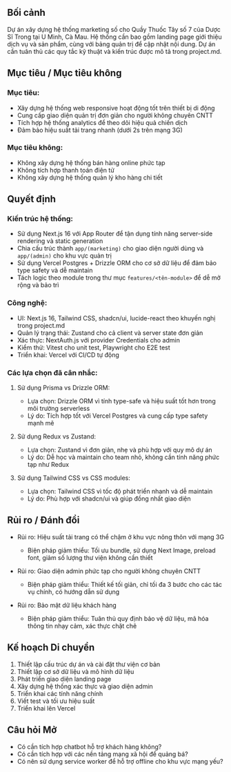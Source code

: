 ## Bối cảnh

Dự án xây dựng hệ thống marketing số cho Quầy Thuốc Tây số 7 của Dược Sĩ Trong tại U Minh, Cà Mau. Hệ thống cần bao gồm landing page giới thiệu dịch vụ và sản phẩm, cùng với bảng quản trị để cập nhật nội dung. Dự án cần tuân thủ các quy tắc kỹ thuật và kiến trúc được mô tả trong project.md.

## Mục tiêu / Mục tiêu không

### Mục tiêu:
- Xây dựng hệ thống web responsive hoạt động tốt trên thiết bị di động
- Cung cấp giao diện quản trị đơn giản cho người không chuyên CNTT
- Tích hợp hệ thống analytics để theo dõi hiệu quả chiến dịch
- Đảm bảo hiệu suất tải trang nhanh (dưới 2s trên mạng 3G)

### Mục tiêu không:
- Không xây dựng hệ thống bán hàng online phức tạp
- Không tích hợp thanh toán điện tử
- Không xây dựng hệ thống quản lý kho hàng chi tiết

## Quyết định

### Kiến trúc hệ thống:
- Sử dụng Next.js 16 với App Router để tận dụng tính năng server-side rendering và static generation
- Chia cấu trúc thành `app/(marketing)` cho giao diện người dùng và `app/(admin)` cho khu vực quản trị
- Sử dụng Vercel Postgres + Drizzle ORM cho cơ sở dữ liệu để đảm bảo type safety và dễ maintain
- Tách logic theo module trong thư mục `features/<tên-module>` để dễ mở rộng và bảo trì

### Công nghệ:
- UI: Next.js 16, Tailwind CSS, shadcn/ui, lucide-react theo khuyến nghị trong project.md
- Quản lý trạng thái: Zustand cho cả client và server state đơn giản
- Xác thực: NextAuth.js với provider Credentials cho admin
- Kiểm thử: Vitest cho unit test, Playwright cho E2E test
- Triển khai: Vercel với CI/CD tự động

### Các lựa chọn đã cân nhắc:
1. Sử dụng Prisma vs Drizzle ORM:
   - Lựa chọn: Drizzle ORM vì tính type-safe và hiệu suất tốt hơn trong môi trường serverless
   - Lý do: Tích hợp tốt với Vercel Postgres và cung cấp type safety mạnh mẽ

2. Sử dụng Redux vs Zustand:
   - Lựa chọn: Zustand vì đơn giản, nhẹ và phù hợp với quy mô dự án
   - Lý do: Dễ học và maintain cho team nhỏ, không cần tính năng phức tạp như Redux

3. Sử dụng Tailwind CSS vs CSS modules:
   - Lựa chọn: Tailwind CSS vì tốc độ phát triển nhanh và dễ maintain
   - Lý do: Phù hợp với shadcn/ui và giúp đồng nhất giao diện

## Rủi ro / Đánh đổi

- Rủi ro: Hiệu suất tải trang có thể chậm ở khu vực nông thôn với mạng 3G
  - Biện pháp giảm thiểu: Tối ưu bundle, sử dụng Next Image, preload font, giảm số lượng thư viện không cần thiết

- Rủi ro: Giao diện admin phức tạp cho người không chuyên CNTT
  - Biện pháp giảm thiểu: Thiết kế tối giản, chỉ tối đa 3 bước cho các tác vụ chính, có hướng dẫn sử dụng

- Rủi ro: Bảo mật dữ liệu khách hàng
  - Biện pháp giảm thiểu: Tuân thủ quy định bảo vệ dữ liệu, mã hóa thông tin nhạy cảm, xác thực chặt chẽ

## Kế hoạch Di chuyển

1. Thiết lập cấu trúc dự án và cài đặt thư viện cơ bản
2. Thiết lập cơ sở dữ liệu và mô hình dữ liệu
3. Phát triển giao diện landing page
4. Xây dựng hệ thống xác thực và giao diện admin
5. Triển khai các tính năng chính
6. Viết test và tối ưu hiệu suất
7. Triển khai lên Vercel

## Câu hỏi Mở

- Có cần tích hợp chatbot hỗ trợ khách hàng không?
- Có cần tích hợp với các nền tảng mạng xã hội để quảng bá?
- Có nên sử dụng service worker để hỗ trợ offline cho khu vực mạng yếu?
